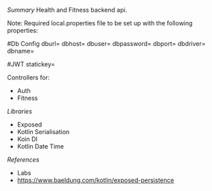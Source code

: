 *Summary*
Health and Fitness backend api.

Note: Required local.properties file to be set up with the following properties:

#Db Config
dburl=
dbhost=
dbuser=
dbpassword=
dbport=
dbdriver=
dbname=

#JWT
statickey=

Controllers for:
- Auth
- Fitness

*Libraries*
- Exposed
- Kotlin Serialisation
- Koin DI
- Kotlin Date Time

*References*
- Labs
- https://www.baeldung.com/kotlin/exposed-persistence

